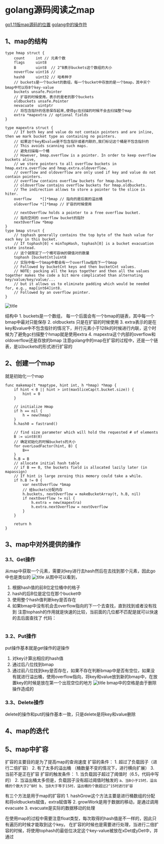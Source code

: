 # golang源码阅读之map
[go1.11版map源码的位置](https://github.com/Alvin-Fu/readgolangcode/blob/master/map.go)
[golang中的操作符](https://github.com/Alvin-Fu/notebook/blob/master/golang/operator/operator.md)

## 1、map的结构
```
type hmap struct {
	count     int // 元素个数
	flags     uint8
	B         uint8  // 2^B表示buckets这个数组的大小
	noverflow uint16 // 
	hash0     uint32 // 哈希种子
	// buckets是一个bucket的数组，每一个bucket中存放的是一个bmap，其中买个bmap中可以存8个key-value
	buckets unsafe.Pointer 
	// 扩容的时候使用，表示的是老的那个buckets
	oldbuckets unsafe.Pointer 
	nevacuate  uintptr        
	// 将包含指针的信息保存起来,使得gc在扫描的时候不会去扫描整个map
	extra *mapextra // optional fields
}

```

```
type mapextra struct {
	// If both key and value do not contain pointers and are inline, then we mark bucket type as containing no pointers.
	// 如果这个key和value是不包含指针或者内联的,我们标记这个桶是不包含指针的
	// This avoids scanning such maps.
	// 避免扫描每一个桶
	// However, bmap.overflow is a pointer. In order to keep overflow buckets alive,
	// we store pointers to all overflow buckets in hmap.extra.overflow and hmap.extra.oldoverflow.
	// overflow and oldoverflow are only used if key and value do not contain pointers.
	// overflow contains overflow buckets for hmap.buckets.
	// oldoverflow contains overflow buckets for hmap.oldbuckets.
	// The indirection allows to store a pointer to the slice in hiter.
	overflow    *[]*bmap // 指向的是后面的溢出桶
	oldoverflow *[]*bmap // 扩容的时候使用

	// nextOverflow holds a pointer to a free overflow bucket.
	// 指向空闲的 overflow bucket的指针
	nextOverflow *bmap
}
type bmap struct {
	// tophash generally contains the top byte of the hash value for each key in this bucket.
	// If tophash[0] < minTopHash, tophash[0] is a bucket evacuation state instead.
	// 这个就限定了一个桶可容纳的键值对的数量
	tophash [bucketCnt]uint8
	// 实际中每一个bmap中都会有一个overflow指向下一个bmap
	// Followed by bucketCnt keys and then bucketCnt values.
	// NOTE: packing all the keys together and then all the values together makes the code a bit more complicated than alternating key/value/key/value/...
	// but it allows us to eliminate padding which would be needed for, e.g., map[int64]int8.
	// Followed by an overflow pointer.
}

```
![title](../.local/static/2019/10/2/Snipaste_2019-11-04_15-58-33.1572928191038.png)

结构中 
	1. buckets是一个数组， 每一个后面会有一个bmap的链表，其中每一个bmap中最对只能保存
	2. oldbuckets 只是在扩容的时候使用
	3. extra表示的是在key和value中不包含指针的情况下，并行元素小于128k的时候进行内联，这个时候为了避免gc扫描整个hmap就是使用extra
	4. mapextra这个内部的overflow和oldoverflow还是存放的bmap
注意golang中的map在扩容的过程中，还是一个链表，是以buckets的形式进行扩容的

## 2、创建一个map
就是初始化一个map
```
func makemap(t *maptype, hint int, h *hmap) *hmap {
	if hint < 0 || hint > int(maxSliceCap(t.bucket.size)) {
		hint = 0
	}

	// initialize Hmap
	if h == nil {
		h = new(hmap)
	}
	h.hash0 = fastrand()

	// find size parameter which will hold the requested # of elements
	B := uint8(0)
	// 确定初始化的时候buckets的大小
	for overLoadFactor(hint, B) {
		B++
	}
	h.B = B
	// allocate initial hash table
	// if B == 0, the buckets field is allocated lazily later (in mapassign)
	// If hint is large zeroing this memory could take a while.
	if h.B != 0 {
		var nextOverflow *bmap
		// 给buckets分配内存
		h.buckets, nextOverflow = makeBucketArray(t, h.B, nil)
		if nextOverflow != nil {
			h.extra = new(mapextra)
			h.extra.nextOverflow = nextOverflow
		}
	}

	return h
}

```


## 3、map中对外提供的操作
### 3.1、Get操作
从map中获取一个元素，需要对key进行去hash然后在去找到那个元素，因此go中也是类似的
![title](../.local/static/2019/10/2/Snipaste_2019-11-04_17-41-52.1572928201136.png)
从图中可以看到，
1. 根据hash值的前8位定位桶中的格子
2. hash的后B位是定位在那个bucket中
3. 使用整个hash值判断key是否存在
4. 如果bmap中没有机会去overflow指向的下一个去查找，直到找到或者没有找到
注意tophash的作用就是快速的比较，当前面的几位都不匹配是就可以快速的去后面查找了
代码：
```

```
### 3.2、Put操作
put操作基本就是get操作的逆操作
1. 对key计算出相应的hash值
2. 通过后八位找到bmap
3. 通过前八位找到key是否存在，如果不存在判断bmap中是否有空位，如果没有就进行溢出桶，使用overflow指向，将key和value放到新的bmap中，在放置key的时候是放在第一个出现空位的地方
![title](../.local/static/2019/10/2/Snipaste_2019-11-04_20-14-40.1572928207232.png)
bmap中的空格是由于删除操作造成的


### 3.3、Delete操作
delete的操作和put的操作基本一致，只是delete是将key和value删除

## 4、map的迭代

## 5、map中扩容
扩容的主要目的是为了提高map的查询速度
扩容的条件：
	1. 超过了负载因子（进行二倍扩容）
	2. 有了太多的溢出桶 （桶数量不变的情况下，进行横向扩展）
	3. 当前不是正在扩容
扩容的触发条件：
	1. 当负载因子超过了阈值时（6.5，代码中写的）
	2. 当溢出桶太多但是，负载因子没有超过阈值时触发的
	`
	a、当B小于15时，溢出桶的个数大于2^B时
	b、当B大于等于15时，溢出桶的个数超过2^15时进行扩容
	`


有三个方法是用于map的扩容的
	1. hashGrow这个方法主要是进行桶数组的分配和将oldbuckets赋值，extra赋值等
	2. growWork是用于数据的移动，是通过调用evacuate
	3. evacuate是实际的数据移动的处理

在使用map的过程中需要注意float类型，每次取得的hash值是不一样的，因此只有遍历的时候才能取到这个key。
在扩容的时候也是需要进行处理，当进行二倍扩容的时候，将使用tophash的最低位决定这个key-value被放在xDet或yDet中，并通过



	
















